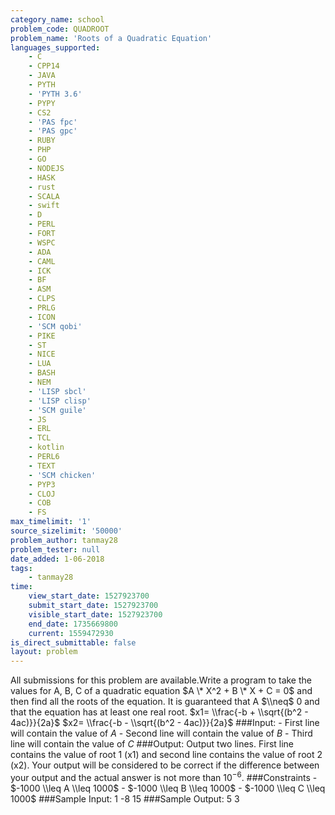 ```yaml
---
category_name: school
problem_code: QUADROOT
problem_name: 'Roots of a Quadratic Equation'
languages_supported:
    - C
    - CPP14
    - JAVA
    - PYTH
    - 'PYTH 3.6'
    - PYPY
    - CS2
    - 'PAS fpc'
    - 'PAS gpc'
    - RUBY
    - PHP
    - GO
    - NODEJS
    - HASK
    - rust
    - SCALA
    - swift
    - D
    - PERL
    - FORT
    - WSPC
    - ADA
    - CAML
    - ICK
    - BF
    - ASM
    - CLPS
    - PRLG
    - ICON
    - 'SCM qobi'
    - PIKE
    - ST
    - NICE
    - LUA
    - BASH
    - NEM
    - 'LISP sbcl'
    - 'LISP clisp'
    - 'SCM guile'
    - JS
    - ERL
    - TCL
    - kotlin
    - PERL6
    - TEXT
    - 'SCM chicken'
    - PYP3
    - CLOJ
    - COB
    - FS
max_timelimit: '1'
source_sizelimit: '50000'
problem_author: tanmay28
problem_tester: null
date_added: 1-06-2018
tags:
    - tanmay28
time:
    view_start_date: 1527923700
    submit_start_date: 1527923700
    visible_start_date: 1527923700
    end_date: 1735669800
    current: 1559472930
is_direct_submittable: false
layout: problem
---
```

All submissions for this problem are available.Write a program to take the values for A, B, C of a quadratic equation $A \* X^2 + B \* X + C = 0$ and then find all the roots of the equation. It is guaranteed that A $\\neq$ 0 and that the equation has at least one real root. $x1= \\frac{-b + \\sqrt{(b^2 - 4ac)}}{2a}$ $x2= \\frac{-b - \\sqrt{(b^2 - 4ac)}}{2a}$ ###Input: - First line will contain the value of $A$ - Second line will contain the value of $B$ - Third line will contain the value of $C$ ###Output: Output two lines. First line contains the value of root 1 (x1) and second line contains the value of root 2 (x2). Your output will be considered to be correct if the difference between your output and the actual answer is not more than $10^{-6}$. ###Constraints - $-1000 \\leq A \\leq 1000$ - $-1000 \\leq B \\leq 1000$ - $-1000 \\leq C \\leq 1000$ ###Sample Input: 1 -8 15 ###Sample Output: 5 3
